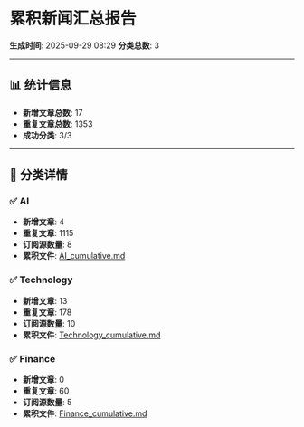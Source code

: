 # 累积新闻汇总报告

**生成时间**: 2025-09-29 08:29
**分类总数**: 3

---

## 📊 统计信息

- **新增文章总数**: 17
- **重复文章总数**: 1353
- **成功分类**: 3/3

---

## 📂 分类详情

### ✅ AI
- **新增文章**: 4
- **重复文章**: 1115
- **订阅源数量**: 8
- **累积文件**: [AI_cumulative.md](./AI_cumulative.md)

### ✅ Technology
- **新增文章**: 13
- **重复文章**: 178
- **订阅源数量**: 10
- **累积文件**: [Technology_cumulative.md](./Technology_cumulative.md)

### ✅ Finance
- **新增文章**: 0
- **重复文章**: 60
- **订阅源数量**: 5
- **累积文件**: [Finance_cumulative.md](./Finance_cumulative.md)
